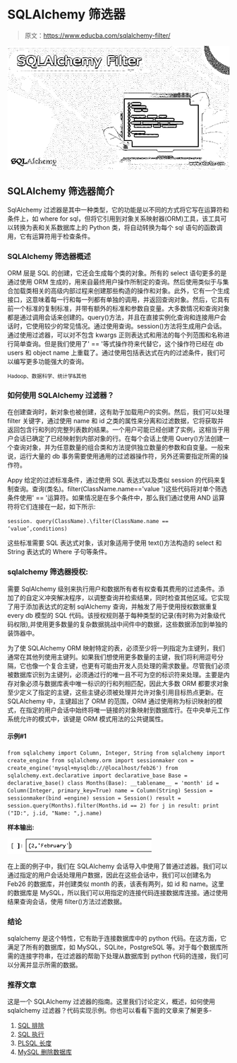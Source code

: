 # SQLAlchemy 筛选器

> 原文：<https://www.educba.com/sqlalchemy-filter/>

![SQLAlchemy Filter](img/f320ed4c60b8f02ec15f31f5a759e501.png)



## SQLAlchemy 筛选器简介

SqlAlchemy 过滤器是其中一种类型，它的功能是以不同的方式将它写在运算符和条件上，如 where for sql，但将它引用到对象关系映射器(ORM)工具，该工具可以转换为表和关系数据库上的 Python 类，将自动转换为每个 sql 语句的函数调用，它有运算符用于检查条件。

### SQLAlchemy 筛选器概述

ORM 层是 SQL 的创建，它还会生成每个类的对象。所有的 select 语句更多的是通过使用 ORM 生成的，用来自最终用户操作所制定的查询。然后使用类似于与集合加载类相关的高级内部过程来创建那些构造的操作和对象。此外，它有一个生成接口，这意味着每一行和每一列都有单独的调用，并返回查询对象。然后，它具有前一个标准的复制标准，并带有额外的标准和参数自变量。大多数情况和查询对象都是通过调用会话来创建的。query()方法，并且在直接实例化查询和连接用户会话时，它使用较少的常见情况。通过使用查询。session()方法将生成用户会话。通过使用过滤器，可以对不包含 kwargs 正则表达式和用法的每个列范围和名称进行简单查询。但是我们使用了' == '等式操作符来代替它，这个操作符已经在 db users 和 object name 上重载了。通过使用包括表达式在内的过滤条件，我们可以编写更多功能强大的查询。

<small>Hadoop、数据科学、统计学&其他</small>

### 如何使用 SQLAlchemy 过滤器？

在创建查询时，新对象也被创建，这有助于加载用户的实例。然后，我们可以处理 filter 关键字，通过使用 name 和 id 之类的属性来分离和过滤数据，它将获取并返回包含行和列的完整列表数的结果。一个用户可能已经创建了实例，这相当于用户会话已确定了已经映射到内部对象的行。在每个会话上使用 Query()方法创建一个查询对象，并为任意数量的组合类和方法提供独立数量的参数和自变量。一般来说，运行大量的 db 事务需要使用通用的过滤器操作符，另外还需要指定所需的操作符。

Appy 给定的过滤标准条件，通过使用 SQL 表达式以及类似 session 的代码来复制查询。查询(类名)。filter(ClassName.name=='value ')这些代码将对单个筛选条件使用' == '运算符。如果情况是在多个条件中，那么我们通过使用 AND 运算符将它们连接在一起，如下所示:

`session. query(ClassName).\filter(ClassName.name == ‘value’,conditions)`

这些标准需要 SQL 表达式对象，该对象适用于使用 text()方法构造的 select 和 String 表达式的 Where 子句等条件。

### sqlalchemy 筛选器授权:

需要 SqlAlchemy 级别来执行用户和数据所有者有权查看其费用的过滤条件。添加了的自定义冲突解决程序，以调整查询并检索结果，同时检查其他区域。它实现了用于添加表达式的定制 sqlAlchemy 查询，并触发了用于使用授权数据重复 every db 模型的 SQL 代码。该授权规则基于每种类型的记录(有时称为对象级代码权限),并使用更多数量的复杂数据挑战中间件中的数据，这些数据添加到单独的装饰器中。

为了使 SQLAlchemy ORM 映射特定的表，必须至少将一列指定为主键列，我们通常在其他列使用主键列。如果我们想使用更多数量的主键，我们将利用逗号分隔，它也像一个复合主键，也更有可能由开发人员处理的需求数量。尽管我们必须被数据库识别为主键列，必须通过行的唯一且不可为空的标识符来处理。主要是内存对象必须与数据库表中唯一标识的行和列相匹配，因此大多数 ORM 都要求对象至少定义了指定的主键，这些主键必须被处理并允许对象引用目标热点更新。在 SQLAlchemy 中，主键超出了 ORM 的范围，ORM 通过使用称为标识映射的模式，在指定的用户会话中始终将唯一链接的对象映射到数据库行。在中央单元工作系统允许的模式中，该键是 ORM 模式用法的公共键属性。

#### 示例#1

`from sqlalchemy import Column, Integer, String
from sqlalchemy import create_engine
from sqlalchemy.orm import sessionmaker
con = create_engine('mysql+mysqldb://@localhost/feb26')
from sqlalchemy.ext.declarative import declarative_base
Base = declarative_base()
class Months(Base):
__tablename__ = 'month'
id = Column(Integer, primary_key=True)
name = Column(String)
Session = sessionmaker(bind =engine)
session = Session()
result = session.query(Months).filter(Months.id == 2)
for j in result:
print ("ID:", j.id, "Name: ",j.name)`

**样本输出:**

![1](img/73a7b04ef754f5452a8c09604bbc28db.png)



在上面的例子中，我们在 SQLAlchemy 会话导入中使用了普通过滤器。我们可以通过指定的用户会话处理用户数据，因此在这些会话中，我们可以创建名为 Feb26 的数据库，并创建类似 month 的表，该表有两列，如 id 和 name。这里的数据库是 MySQL，所以我们可以用指定的连接代码连接数据库连接。通过使用结果查询会话，使用 filter()方法过滤数据。

### 结论

sqlalchemy 是这个特性，它有助于连接数据库中的 python 代码。在这方面，它满足了所有的数据库，如 MySQL，SQLite，PostgreSQL 等。对于每个数据库所需的连接字符串，在过滤器的帮助下处理从数据库到 python 代码的连接，我们可以分离并显示所需的数据。

### 推荐文章

这是一个 SQLAlchemy 过滤器的指南。这里我们讨论定义，概述，如何使用 sqlalchemy 过滤器？代码实现示例。你也可以看看下面的文章来了解更多-

1.  [SQL 排除](https://www.educba.com/sql-exclude/)
2.  [SQL 执行](https://www.educba.com/sql-execute/)
3.  [PLSQL 长度](https://www.educba.com/plsql-length/)
4.  [MySQL 删除数据库](https://www.educba.com/mysql-drop-database/)





